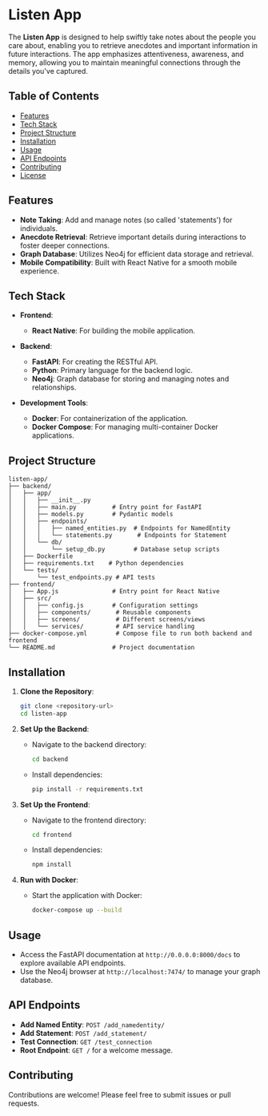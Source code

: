 # Listen App

The **Listen App** is designed to help swiftly take notes about the people you care about, enabling you to retrieve anecdotes and important information in future interactions. The app emphasizes attentiveness, awareness, and memory, allowing you to maintain meaningful connections through the details you've captured.

## Table of Contents

- [Features](#features)
- [Tech Stack](#tech-stack)
- [Project Structure](#project-structure)
- [Installation](#installation)
- [Usage](#usage)
- [API Endpoints](#api-endpoints)
- [Contributing](#contributing)
- [License](#license)

## Features

- **Note Taking**: Add and manage notes (so called 'statements') for individuals.
- **Anecdote Retrieval**: Retrieve important details during interactions to foster deeper connections.
- **Graph Database**: Utilizes Neo4j for efficient data storage and retrieval.
- **Mobile Compatibility**: Built with React Native for a smooth mobile experience.

## Tech Stack

- **Frontend**: 
  - **React Native**: For building the mobile application.
  
- **Backend**: 
  - **FastAPI**: For creating the RESTful API.
  - **Python**: Primary language for the backend logic.
  - **Neo4j**: Graph database for storing and managing notes and relationships.
  
- **Development Tools**:
  - **Docker**: For containerization of the application.
  - **Docker Compose**: For managing multi-container Docker applications.

## Project Structure

```
listen-app/
├── backend/
│   ├── app/
│   │   ├── __init__.py
│   │   ├── main.py          # Entry point for FastAPI
│   │   ├── models.py        # Pydantic models
│   │   ├── endpoints/
│   │   │   ├── named_entities.py  # Endpoints for NamedEntity
│   │   │   └── statements.py       # Endpoints for Statement
│   │   └── db/
│   │       └── setup_db.py        # Database setup scripts
│   ├── Dockerfile
│   ├── requirements.txt    # Python dependencies
│   └── tests/
│       └── test_endpoints.py # API tests
├── frontend/
│   ├── App.js               # Entry point for React Native
│   ├── src/
│   │   ├── config.js        # Configuration settings
│   │   ├── components/       # Reusable components
│   │   ├── screens/          # Different screens/views
│   │   └── services/         # API service handling
├── docker-compose.yml        # Compose file to run both backend and frontend
└── README.md                # Project documentation
```

## Installation

1. **Clone the Repository**:
   ```bash
   git clone <repository-url>
   cd listen-app
   ```

2. **Set Up the Backend**:
   - Navigate to the backend directory:
     ```bash
     cd backend
     ```
   - Install dependencies:
     ```bash
     pip install -r requirements.txt
     ```

3. **Set Up the Frontend**:
   - Navigate to the frontend directory:
     ```bash
     cd frontend
     ```
   - Install dependencies:
     ```bash
     npm install
     ```

4. **Run with Docker**:
   - Start the application with Docker:
     ```bash
     docker-compose up --build
     ```

## Usage

- Access the FastAPI documentation at `http://0.0.0.0:8000/docs` to explore available API endpoints.
- Use the Neo4j browser at `http://localhost:7474/` to manage your graph database.

## API Endpoints

- **Add Named Entity**: `POST /add_namedentity/`
- **Add Statement**: `POST /add_statement/`
- **Test Connection**: `GET /test_connection`
- **Root Endpoint**: `GET /` for a welcome message.

## Contributing

Contributions are welcome! Please feel free to submit issues or pull requests.